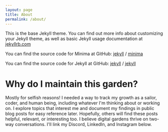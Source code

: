 ```yaml
---
layout: page
title: About
permalink: /about/
---
```


This is the base Jekyll theme. You can find out more info about customizing your Jekyll theme, as well as basic Jekyll usage documentation at [jekyllrb.com](https://jekyllrb.com/)

You can find the source code for Minima at GitHub:
[jekyll][jekyll-organization] /
[minima](https://github.com/jekyll/minima)

You can find the source code for Jekyll at GitHub:
[jekyll][jekyll-organization] /
[jekyll](https://github.com/jekyll/jekyll)


[jekyll-organization]: https://github.com/jekyll

# Why do I maintain this garden?

Mostly for selfish reasons! I needed a way to track my growth as a sailor, coder, and human being, including whatever I'm thinking about or working on. I explore topics that interest me and document my findings in public blog posts for easy reference later. Hopefully, others will find these posts helpful, relevant, or interesting too. I believe digital gardens thrive on two-way conversations. I'll link my Discord, LinkedIn, and Instagram below.